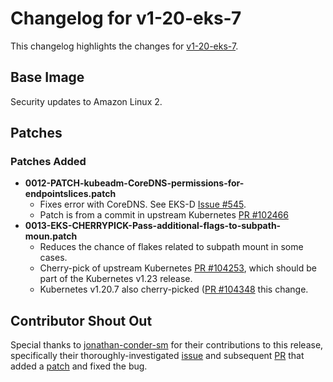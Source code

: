 # Changelog for v1-20-eks-7

This changelog highlights the changes for [v1-20-eks-7](https://github.com/aws/eks-distro/tree/v1-20-eks-7).

## Base Image

Security updates to Amazon Linux 2.

## Patches

### Patches Added
* **0012-PATCH-kubeadm-CoreDNS-permissions-for-endpointslices.patch**
  * Fixes error with CoreDNS. See EKS-D [Issue #545](https://github.com/aws/eks-distro/issues/545).
  * Patch is from a commit in upstream Kubernetes [PR #102466](https://github.com/kubernetes/kubernetes/pull/102466)
* **0013-EKS-CHERRYPICK-Pass-additional-flags-to-subpath-moun.patch**
  * Reduces the chance of flakes related to subpath mount in some cases.
  * Cherry-pick of upstream Kubernetes [PR #104253](https://github.com/kubernetes/kubernetes/pull/104253),
  which should be part of the Kubernetes v1.23 release.
  * Kubernetes v1.20.7 also cherry-picked 
  ([PR #104348](https://github.com/kubernetes/kubernetes/pull/104348) this 
  change.

## Contributor Shout Out

Special thanks to [jonathan-conder-sm](https://github.com/jonathan-conder-sm)
for their contributions to this release, specifically their
thoroughly-investigated [issue](https://github.com/aws/eks-distro/issues/545)
and subsequent [PR](https://github.com/aws/eks-distro/issues/545) that
added a [patch](https://github.com/aws/eks-distro/blob/v1-20-eks-7/projects/kubernetes/kubernetes/1-20/patches/0012-PATCH-kubeadm-CoreDNS-permissions-for-endpointslices.patch)
and fixed the bug.
